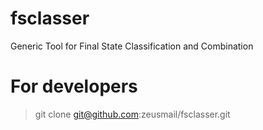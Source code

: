 # fsclasser
Generic Tool for Final State Classification and Combination 

# For developers 
> git clone git@github.com:zeusmail/fsclasser.git

